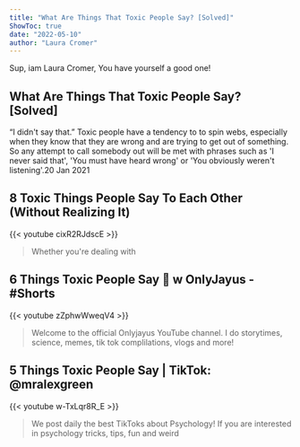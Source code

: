 ```yaml
---
title: "What Are Things That Toxic People Say? [Solved]"
ShowToc: true 
date: "2022-05-10"
author: "Laura Cromer" 
---
```


Sup, iam Laura Cromer, You have yourself a good one!
## What Are Things That Toxic People Say? [Solved]
“I didn't say that.” Toxic people have a tendency to to spin webs, especially when they know that they are wrong and are trying to get out of something. So any attempt to call somebody out will be met with phrases such as 'I never said that', 'You must have heard wrong' or 'You obviously weren't listening'.20 Jan 2021

## 8 Toxic Things People Say To Each Other (Without Realizing It)
{{< youtube cixR2RJdscE >}}
>Whether you're dealing with 

## 6 Things Toxic People Say 🚨 w OnlyJayus - #Shorts
{{< youtube zZphwWweqV4 >}}
>Welcome to the official Onlyjayus YouTube channel. I do storytimes, science, memes, tik tok complilations, vlogs and more!

## 5 Things Toxic People Say | TikTok: @mralexgreen
{{< youtube w-TxLqr8R_E >}}
>We post daily the best TikToks about Psychology! If you are interested in psychology tricks, tips, fun and weird 

